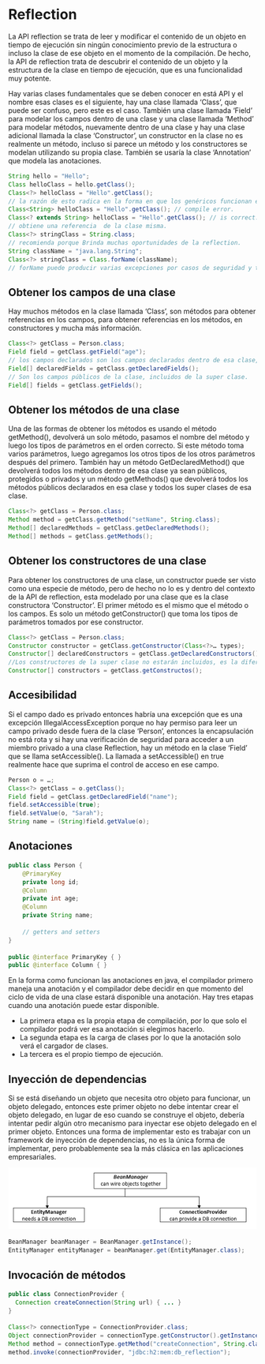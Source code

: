 # Reflection

La API reflection se trata de leer y modificar el contenido de un objeto en tiempo de ejecución sin ningún conocimiento previo de la estructura o incluso la clase de ese objeto en el momento de la compilación. De hecho, la API de reflection trata de descubrir el contenido de un objeto y la estructura de la clase en tiempo de ejecución, que es una funcionalidad muy potente.

Hay varias clases fundamentales que se deben conocer en está API y el nombre esas clases es el siguiente, hay una clase llamada ‘Class’, que puede ser confuso, pero este es el caso. También una clase llamada ‘Field’ para modelar los campos dentro de una clase y una clase llamada ‘Method’ para modelar métodos, nuevamente dentro de una clase y hay una clase adicional llamada la clase ‘Constructor’, un constructor en la clase no es realmente un método, incluso si parece un método y los constructores se modelan utilizando su propia clase. También se usaría la clase ‘Annotation’ que modela las anotaciones.

```java
String hello = "Hello";
Class helloClass = hello.getClass();
Class<?> helloClass = "Hello".getClass();
// la razón de esto radica en la forma en que los genéricos funcionan en java. De echo Class of String o Class of Object no son extensiones de Class of question mark.
Class<String> helloClass = "Hello".getClass(); // compile error.
Class<? extends String> helloClass = "Hello".getClass(); // is correct.
// obtiene una referencia  de la clase misma.
Class<?> stringClass = String.class;
// recomienda porque Brinda muchas oportunidades de la reflection.
String className = "java.lang.String";
Class<?> stringClass = Class.forName(className);
// forName puede producir varias excepciones por casos de seguridad y también puede ser por falta de derechos.
```

## Obtener los campos de una clase

Hay muchos métodos en la clase llamada ‘Class’, son métodos para obtener referencias en los campos, para obtener referencias en los métodos, en constructores y mucha más información.

```java
Class<?> getClass = Person.class;
Field field = getClass.getField("age");
// los campos declarados son los campos declarados dentro de esa clase, ya sean privados, protegidos, protegidos por paquetes o públicos.
Field[] declaredFields = getClass.getDeclaredFields();
// Son los campos públicos de la clase, incluidos de la super clase.
Field[] fields = getClass.getFields();
```

## Obtener los métodos de una clase

Una de las formas de obtener los métodos es usando el método getMethod(), devolverá un solo método, pasamos el nombre del método y luego los tipos de parámetros en el orden correcto. Si este método toma varios parámetros, luego agregamos los otros tipos de los otros parámetros después del primero. También hay un método GetDeclaredMethod() que devolverá todos los métodos dentro de esa clase ya sean públicos, protegidos o privados y un método getMethods() que devolverá todos los métodos públicos declarados en esa clase y todos los super clases de esa clase.

```java
Class<?> getClass = Person.class;
Method method = getClass.getMethod("setName", String.class);
Method[] declaredMethods = getClass.getDeclaredMethods();
Method[] methods = getClass.getMethods();
```

## Obtener los constructores de una clase

Para obtener los constructores de una clase, un constructor puede ser visto como una especie de método, pero de hecho no lo es y dentro del contexto de la API de reflection, esta modelado por una clase que es la clase constructora ‘Constructor’. El primer método es el mismo que el método o los campos. Es solo un método getConstructor() que toma los tipos de parámetros tomados por ese constructor.

```java
Class<?> getClass = Person.class;
Constructor constructor = getClass.getConstructor(Class<?>… types);
Constructor[] declaredConstructors = getClass.getDeclaredConstructors();
//Los constructores de la super clase no estarán incluidos, es la diferencia con los métodos y campos.
Constructor[] constructors = getClass.getConstructos();
```

## Accesibilidad

Si el campo dado es privado entonces habría una excepción que es una excepción IllegalAccessException porque no hay permiso para leer un campo privado desde fuera de la clase ‘Person’, entonces la encapsulación no está rota y si hay una verificación de seguridad para acceder a un miembro privado a una clase Reflection, hay un método en la clase ‘Field’ que se llama setAccessible(). La llamada a setAccessible() en true realmente hace que suprima el control de acceso en ese campo.

```java
Person o = …;
Class<?> getClass = o.getClass();
Field field = getClass.getDeclaredField("name");
field.setAccessible(true);
field.setValue(o, "Sarah");
String name = (String)field.getValue(o);
```

## Anotaciones

```java
public class Person {
    @PrimaryKey
    private long id;
    @Column
    private int age;
    @Column
    private String name;

    // getters and setters
}

public @interface PrimaryKey { }
public @interface Column { }
```

En la forma como funcionan las anotaciones en java, el compilador primero maneja una anotación y el compilador debe decidir en que momento del ciclo de vida de una clase estará disponible una anotación. Hay tres etapas cuando una anotación puede estar disponible.

* La primera etapa es la propia etapa de compilación, por lo que solo el compilador podrá ver esa anotación si elegimos hacerlo.
* La segunda etapa es la carga de clases por lo que la anotación solo verá el cargador de clases.
* La tercera es el propio tiempo de ejecución.

## Inyección de dependencias

Si se está diseñando un objeto que necesita otro objeto para funcionar, un objeto delegado, entonces este primer objeto no debe intentar crear el objeto delegado, en lugar de eso cuando se construye el objeto, debería intentar pedir algún otro mecanismo para inyectar ese objeto delegado en el primer objeto. Entonces una forma de implementar esto es trabajar con un framework de inyección de dependencias, no es la única forma de implementar, pero probablemente sea la más clásica en las aplicaciones empresariales.

![Alt text](/Reflection/assets/dependenciesInjection.png?raw=true "Database Connection")

```java
BeanManager beanManager = BeanManager.getInstance();
EntityManager entityManager = beanManager.get(EntityManager.class);
```

## Invocación de métodos

```java
public class ConnectionProvider {
  Connection createConnection(String url) { ... }
}

Class<?> connectionType = ConnectionProvider.class;
Object connectionProvider = connectionType.getConstructor().getInstance();
Method method = connectionType.getMethod("createConnection", String.class);
method.invoke(connectionProvider, "jdbc:h2:mem:db_reflection");
```